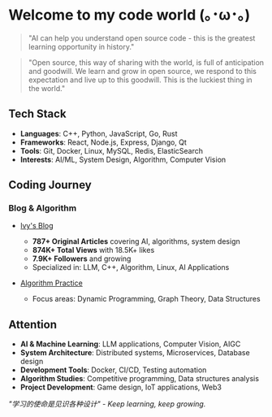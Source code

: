 # Welcome to my code world (｡･ω･｡)

> "AI can help you understand open source code - this is the greatest learning opportunity in history."

> "Open source, this way of sharing with the world, is full of anticipation and goodwill. We learn and grow in open source, we respond to this expectation and live up to this goodwill. This is the luckiest thing in the world."

## Tech Stack

- **Languages**: C++, Python, JavaScript, Go, Rust
- **Frameworks**: React, Node.js, Express, Django, Qt
- **Tools**: Git, Docker, Linux, MySQL, Redis, ElasticSearch
- **Interests**: AI/ML, System Design, Algorithm, Computer Vision

## Coding Journey

### Blog & Algorithm
- [lvy's Blog](https://blog.csdn.net/2301_80171004?type=blog)
  - **787+ Original Articles** covering AI, algorithms, system design
  - **874K+ Total Views** with 18.5K+ likes
  - **7.9K+ Followers** and growing
  - Specialized in: LLM, C++, Algorithm, Linux, AI Applications

- [Algorithm Practice](https://leetcode.cn/u/hhczc/)
  - Focus areas: Dynamic Programming, Graph Theory, Data Structures

## Attention

- **AI & Machine Learning**: LLM applications, Computer Vision, AIGC
- **System Architecture**: Distributed systems, Microservices, Database design
- **Development Tools**: Docker, CI/CD, Testing automation
- **Algorithm Studies**: Competitive programming, Data structures analysis
- **Project Development**: Game design, IoT applications, Web3


*"学习的使命是见识各种设计" - Keep learning, keep growing.* 
